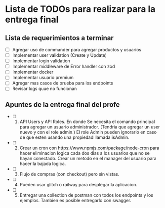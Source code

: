 # Lista de TODOs para realizar para la entrega final

## Lista de requerimientos a terminar
- [ ] Agregar uso de commander para agregar productos y usuarios
- [ ] Implementar user validation (Create y Update)
- [ ] Implementar login validation
- [ ] Implementar middleware de Error handler con zod
- [ ] Implementar docker
- [ ] Implementar usuario premium
- [ ] Agregar mas casos de prueba para los endpoints
- [ ] Revisar logs quue no funcionan

## Apuntes de la entrega final del profe
- [ ] 1. API Users y API Roles. En donde Se necesita el comando principal para agregar un usuario administrador. (Tendria que agregar un user nuevo y con el role admin.) El role Admin pueden ignorarlo en caso de que esten usando una propiedad llamada isAdmin. 
- [ ] 2. Crear un cron con https://www.npmjs.com/package/node-cron para hacer eliminacion logica cada dos dias a los usuarios que no se hayan conectado. Crear un metodo en el manager del usuario para hacer la bajada logica. 
- [ ] 3. Flujo de compras (con checkout) pero sin vistas. 
- [ ] 4. Pueden usar glitch o railway para desplegar la aplicacion. 
- [ ] 5. Entregar una collection de postman con todos los endpoints y los ejemplos. Tambien es posible entregarlo con swagger. 